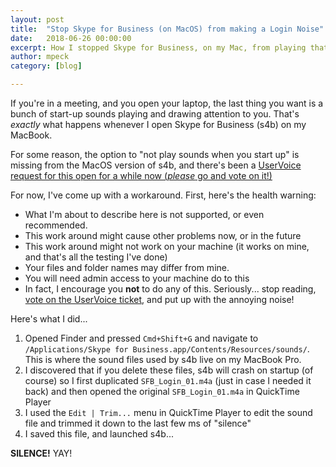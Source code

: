 ```yaml
---
layout: post
title:  "Stop Skype for Business (on MacOS) from making a Login Noise"
date:   2018-06-26 00:00:00
excerpt: How I stopped Skype for Business, on my Mac, from playing that really annoying "whoosh" sounds when it starts up.
author: mpeck
category: [blog]

---
```


If you're in a meeting, and you open your laptop, the last thing you want is a bunch of start-up sounds playing and drawing attention to you. That's *exactly* what happens whenever I open Skype for Business (s4b) on my MacBook.

For some reason, the option to "not play sounds when you start up" is missing from the MacOS version of s4b, and there's been a [UserVoice request for this open for a while now (*please* go and vote on it!)][uservoice]

For now, I've come up with a workaround. First, here's the health warning:

* What I'm about to describe here is not supported, or even recommended.
* This work around might cause other problems now, or in the future
* This work around might not work on your machine (it works on mine, and that's all the testing I've done)
* Your files and folder names may differ from mine.
* You will need admin access to your machine do to this
* In fact, I encourage you **not** to do any of this. Seriously... stop reading, [vote on the UserVoice ticket][uservoice], and put up with the annoying noise!

Here's what I did...

1. Opened Finder and pressed `Cmd+Shift+G` and navigate to `/Applications/Skype for Business.app/Contents/Resources/sounds/`. This is where the sound files used by s4b live on my MacBook Pro.
2. I discovered that if you delete these files, s4b will crash on startup (of course) so I first duplicated `SFB_Login_01.m4a` (just in case I needed it back) and then opened the original `SFB_Login_01.m4a` in QuickTime Player
3. I used the `Edit | Trim...` menu in QuickTime Player to edit the sound file and trimmed it down to the last few ms of "silence"
4. I saved this file, and launched s4b...

**SILENCE!** YAY!

[uservoice]: https://www.skypefeedback.com/forums/299910--recently-released/suggestions/32559769-login-sound
